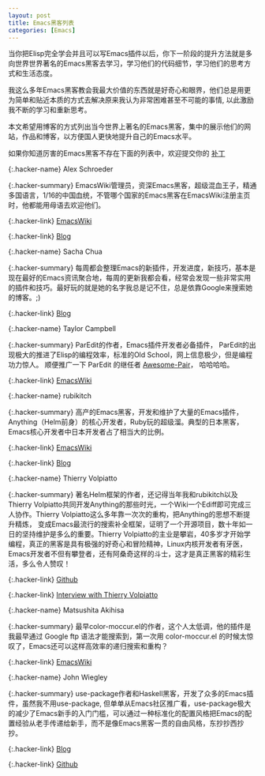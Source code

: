 ```yaml
---
layout: post
title: Emacs黑客列表
categories: [Emacs]
---
```


当你把Elisp完全学会并且可以写Emacs插件以后，你下一阶段的提升方法就是多向世界世界著名的Emacs黑客去学习，学习他们的代码细节，学习他们的思考方式和生活态度。

我这么多年Emacs黑客教会我最大价值的东西就是好奇心和眼界，他们总是用更为简单和贴近本质的方式去解决原来我认为非常困难甚至不可能的事情, 以此激励我不断的学习和重新思考。

本文希望用博客的方式列出当今世界上著名的Emacs黑客，集中的展示他们的网站，作品和博客，以方便国人更快地提升自己的Emacs水平。

如果你知道厉害的Emacs黑客不存在下面的列表中，欢迎提交你的 [补丁](https://github.com/manateelazycat/manateelazycat.github.io/edit/master/_posts/2019-05-12-emacs-hackers.md)

{:.hacker-name}
Alex Schroeder

{:.hacker-summary}
EmacsWiki管理员，资深Emacs黑客，超级混血王子，精通多国语言，1/16的中国血统，不管哪个国家的Emacs黑客在EmacsWiki注册主页时，他都能用母语去欢迎他们。

{:.hacker-link}
[EmacsWiki](https://www.emacswiki.org/emacs/Alex_Schroeder)

{:.hacker-link}
[Blog](https://alexschroeder.ch/wiki/Recent_Changes)

{:.hacker-name}
Sacha Chua

{:.hacker-summary}
每周都会整理Emacs的新插件，开发进度，新技巧，基本是现在最好的Emacs资讯聚合地，每周的更新我都会看，经常会发现一些非常实用的插件和技巧。最好玩的就是她的名字我总是记不住，总是依靠Google来搜索她的博客。;)

{:.hacker-link}
[Blog](https://sachachua.com/blog/category/geek/emacs/)

{:.hacker-name}
Taylor Campbell

{:.hacker-summary}
ParEdit的作者，Emacs插件开发者必备插件， ParEdit的出现极大的推进了Elisp的编程效率，标准的Old School，网上信息极少，但是编程功力惊人。
顺便推广一下 ParEdit 的继任者 [Awesome-Pair](https://github.com/manateelazycat/awesome-pair)， 哈哈哈哈。

{:.hacker-link}
[EmacsWiki](https://www.emacswiki.org/emacs/TaylorCampbell)

{:.hacker-name}
rubikitch

{:.hacker-summary}
高产的Emacs黑客，开发和维护了大量的Emacs插件，Anything（Helm前身）的核心开发者，Ruby玩的超级溜。典型的日本黑客，Emacs核心开发者中日本开发者占了相当大的比例。

{:.hacker-link}
[EmacsWiki](https://www.emacswiki.org/emacs/rubikitch)

{:.hacker-link}
[Blog](http://rubikitch.com/)

{:.hacker-name}
Thierry Volpiatto

{:.hacker-summary}
著名Helm框架的作者，还记得当年我和rubikitch以及Thierry Volpiatto共同开发Anything的那些时光，一个Wiki一个Ediff即可完成三人协作。Thierry Volpiatto这么多年靠一次次的重构，把Anything的思想不断提升精炼， 变成Emacs最流行的搜索补全框架，证明了一个开源项目，数十年如一日的坚持维护是多么的重要。Thierry Volpiatto的主业是攀岩，40多岁才开始学编程，真正的黑客是具有极强的好奇心和冒险精神，Linux内核开发者有牙医，Emacs开发者不但有攀登者，还有阿桑奇这样的斗士，这才是真正黑客的精彩生活，多么令人赞叹！

{:.hacker-link}
[Github](https://github.com/thierryvolpiatto)

{:.hacker-link}
[Interview with Thierry Volpiatto](https://sachachua.com/blog/2018/09/interview-with-thierry-volpiatto/)

{:.hacker-name}
Matsushita Akihisa

{:.hacker-summary}
最早color-moccur.el的作者，这个人太低调，他的插件是我最早通过 Google ftp 语法才能搜索到，第一次用 color-moccur.el 的时候太惊叹了，Emacs还可以这样高效率的递归搜索和重构？

{:.hacker-link}
[EmacsWiki](https://www.emacswiki.org/emacs/Matsushita)

{:.hacker-name}
John Wiegley

{:.hacker-summary}
use-package作者和Haskell黑客，开发了众多的Emacs插件，虽然我不用use-package, 但单单从Emacs社区推广看，use-package极大的减少了Emacs新手的入门门槛，可以通过一种标准化的配置风格把Emacs的配置经验从老手传递给新手，而不是像Emacs黑客一贯的自由风格，东抄抄西抄抄。

{:.hacker-link}
[Blog](http://www.newartisans.com/)

{:.hacker-link}
[Github](https://github.com/jwiegley)

